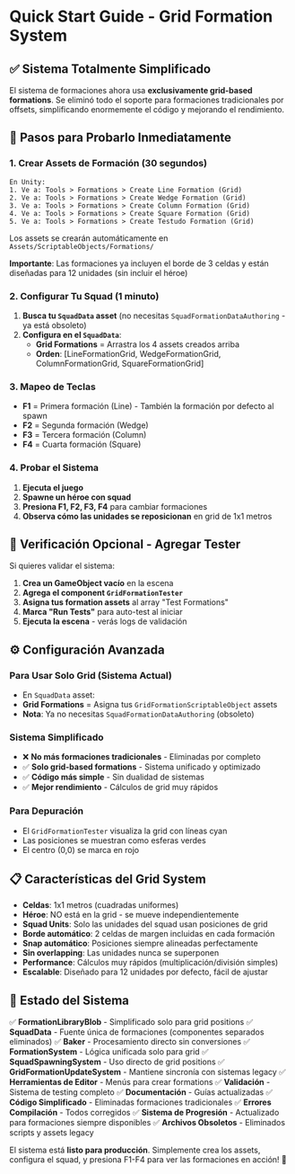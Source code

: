 # Quick Start Guide - Grid Formation System

## ✅ Sistema Totalmente Simplificado

El sistema de formaciones ahora usa **exclusivamente grid-based formations**. Se eliminó todo el soporte para formaciones tradicionales por offsets, simplificando enormemente el código y mejorando el rendimiento.

## 🚀 Pasos para Probarlo Inmediatamente

### 1. Crear Assets de Formación (30 segundos)
```
En Unity:
1. Ve a: Tools > Formations > Create Line Formation (Grid)
2. Ve a: Tools > Formations > Create Wedge Formation (Grid)
3. Ve a: Tools > Formations > Create Column Formation (Grid)
4. Ve a: Tools > Formations > Create Square Formation (Grid)
5. Ve a: Tools > Formations > Create Testudo Formation (Grid)
```
Los assets se crearán automáticamente en `Assets/ScriptableObjects/Formations/`

**Importante**: Las formaciones ya incluyen el borde de 3 celdas y están diseñadas para 12 unidades (sin incluir el héroe)

### 2. Configurar Tu Squad (1 minuto)
1. **Busca tu `SquadData` asset** (no necesitas `SquadFormationDataAuthoring` - ya está obsoleto)
2. **Configura en el `SquadData`**:
   - **Grid Formations** = Arrastra los 4 assets creados arriba
   - **Orden**: [LineFormationGrid, WedgeFormationGrid, ColumnFormationGrid, SquareFormationGrid]

### 3. Mapeo de Teclas
- **F1** = Primera formación (Line) - También la formación por defecto al spawn
- **F2** = Segunda formación (Wedge)  
- **F3** = Tercera formación (Column)
- **F4** = Cuarta formación (Square)

### 4. Probar el Sistema
1. **Ejecuta el juego**
2. **Spawne un héroe con squad**
3. **Presiona F1, F2, F3, F4** para cambiar formaciones
4. **Observa cómo las unidades se reposicionan** en grid de 1x1 metros

## 🔧 Verificación Opcional - Agregar Tester

Si quieres validar el sistema:

1. **Crea un GameObject vacío** en la escena
2. **Agrega el component `GridFormationTester`**
3. **Asigna tus formation assets** al array "Test Formations"
4. **Marca "Run Tests"** para auto-test al iniciar
5. **Ejecuta la escena** - verás logs de validación

## ⚙️ Configuración Avanzada

### Para Usar Solo Grid (Sistema Actual)
- En `SquadData` asset: 
- **Grid Formations** = Asigna tus `GridFormationScriptableObject` assets
- **Nota**: Ya no necesitas `SquadFormationDataAuthoring` (obsoleto)

### Sistema Simplificado
- ❌ **No más formaciones tradicionales** - Eliminadas por completo
- ✅ **Solo grid-based formations** - Sistema unificado y optimizado
- ✅ **Código más simple** - Sin dualidad de sistemas
- ✅ **Mejor rendimiento** - Cálculos de grid muy rápidos

### Para Depuración
- El `GridFormationTester` visualiza la grid con líneas cyan
- Las posiciones se muestran como esferas verdes
- El centro (0,0) se marca en rojo

## 📋 Características del Grid System

- **Celdas**: 1x1 metros (cuadradas uniformes)
- **Héroe**: NO está en la grid - se mueve independientemente
- **Squad Units**: Solo las unidades del squad usan posiciones de grid
- **Borde automático**: 2 celdas de margen incluidas en cada formación
- **Snap automático**: Posiciones siempre alineadas perfectamente
- **Sin overlapping**: Las unidades nunca se superponen
- **Performance**: Cálculos muy rápidos (multiplicación/división simples)
- **Escalable**: Diseñado para 12 unidades por defecto, fácil de ajustar

## 🎯 Estado del Sistema

✅ **FormationLibraryBlob** - Simplificado solo para grid positions
✅ **SquadData** - Fuente única de formaciones (componentes separados eliminados)
✅ **Baker** - Procesamiento directo sin conversiones
✅ **FormationSystem** - Lógica unificada solo para grid
✅ **SquadSpawningSystem** - Uso directo de grid positions
✅ **GridFormationUpdateSystem** - Mantiene sincronía con sistemas legacy
✅ **Herramientas de Editor** - Menús para crear formations
✅ **Validación** - Sistema de testing completo
✅ **Documentación** - Guías actualizadas
✅ **Código Simplificado** - Eliminadas formaciones tradicionales
✅ **Errores Compilación** - Todos corregidos
✅ **Sistema de Progresión** - Actualizado para formaciones siempre disponibles
✅ **Archivos Obsoletos** - Eliminados scripts y assets legacy

El sistema está **listo para producción**. Simplemente crea los assets, configura el squad, y presiona F1-F4 para ver las formaciones en acción! 🎉
